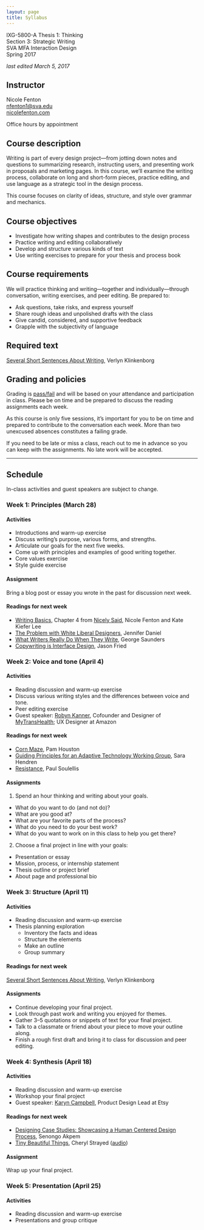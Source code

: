 ```yaml
---
layout: page
title: Syllabus
---
```


IXG-5800-A Thesis 1: Thinking  
Section 3: Strategic Writing  
SVA MFA Interaction Design  
Spring 2017

*last edited March 5, 2017*

## Instructor

Nicole Fenton  
[nfenton1@sva.edu](mailto:nfenton1@sva.edu)  
[nicolefenton.com](http://nicolefenton.com)

Office hours by appointment

## Course description

Writing is part of every design project—from jotting down notes and questions to summarizing research, instructing users, and presenting work in proposals and marketing pages. In this course, we’ll examine the writing process, collaborate on long and short-form pieces, practice editing, and use language as a strategic tool in the design process.

This course focuses on clarity of ideas, structure, and style over grammar and mechanics.

## Course objectives

* Investigate how writing shapes and contributes to the design process
* Practice writing and editing collaboratively
* Develop and structure various kinds of text
* Use writing exercises to prepare for your thesis and process book

## Course requirements

We will practice thinking and writing—together and individually—through conversation, writing exercises, and peer editing. Be prepared to:

* Ask questions, take risks, and express yourself
* Share rough ideas and unpolished drafts with the class
* Give candid, considered, and supportive feedback
* Grapple with the subjectivity of language

## Required text

[Several Short Sentences About Writing](http://www.penguinrandomhouse.com/books/93789/several-short-sentences-about-writing-by-verlyn-klinkenborg/9780307279415/), Verlyn Klinkenborg

## Grading and policies

Grading is [pass/fail](http://interactiondesign.sva.edu/wiki/pmwiki.php/Site/GradingCriteria) and will be based on your attendance and participation in class. Please be on time and be prepared to discuss the reading assignments each week.

As this course is only five sessions, it’s important for you to be on time and prepared to contribute to the conversation each week. More than two unexcused absences constitutes a failing grade.

If you need to be late or miss a class, reach out to me in advance so you can keep with the assignments. No late work will be accepted.

---

## Schedule

In-class activities and guest speakers are subject to change.

### Week 1: Principles (March 28)

#### Activities
* Introductions and warm-up exercise
* Discuss writing’s purpose, various forms, and strengths.
* Articulate our goals for the next five weeks.
* Come up with principles and examples of good writing together.
* Core values exercise
* Style guide exercise

#### Assignment
Bring a blog post or essay you wrote in the past for discussion next week.

#### Readings for next week
* [Writing Basics](http://ptgmedia.pearsoncmg.com/images/9780321988195/samplepages/0321988191.pdf), Chapter 4 from [Nicely Said](http://www.nicelysaid.co), Nicole Fenton and Kate Kiefer Lee
* [The Problem with White Liberal Designers](https://medium.com/@jenniferdaniel/the-problem-with-white-liberal-designers-1a8f8bdd6ead), Jennifer Daniel
* [What Writers Really Do When They Write](https://www.theguardian.com/books/2017/mar/04/what-writers-really-do-when-they-write), George Saunders
* [Copywriting is Interface Design](http://gettingreal.37signals.com/ch09_Copywriting_is_Interface_Design.php), Jason Fried

### Week 2: Voice and tone (April 4)

#### Activities
* Reading discussion and warm-up exercise
* Discuss various writing styles and the differences between voice and tone.
* Peer editing exercise
* Guest speaker: [Robyn Kanner](http://robynkanner.com/), Cofounder and Designer of [MyTransHealth](http://mytranshealth.com/); UX Designer at Amazon

#### Readings for next week
* [Corn Maze](http://hungermtn.org/corn-maze/), Pam Houston
* [Guiding Principles for an Adaptive Technology Working Group](http://ablersite.org/2014/08/20/guiding-principles-for-an-adaptive-technology-working-group/), Sara Hendren
* [Resistance](http://counterpractice.tumblr.com/), Paul Soulellis

#### Assignments

1. Spend an hour thinking and writing about your goals.
  * What do you want to do (and not do)?
  * What are you good at?
  * What are your favorite parts of the process?
  * What do you need to do your best work?
  * What do you want to work on in this class to help you get there?

2. Choose a final project in line with your goals:
  * Presentation or essay
  * Mission, process, or internship statement
  * Thesis outline or project brief
  * About page and professional bio

### Week 3: Structure (April 11)

#### Activities

* Reading discussion and warm-up exercise
* Thesis planning exploration
  * Inventory the facts and ideas
  * Structure the elements
  * Make an outline
  * Group summary

#### Readings for next week
[Several Short Sentences About Writing](http://www.penguinrandomhouse.com/books/93789/several-short-sentences-about-writing-by-verlyn-klinkenborg/9780307279415/), Verlyn Klinkenborg

#### Assignments
* Continue developing your final project.
* Look through past work and writing you enjoyed for themes.
* Gather 3–5 quotations or snippets of text for your final project.
* Talk to a classmate or friend about your piece to move your outline along.
* Finish a rough first draft and bring it to class for discussion and peer editing.

### Week 4: Synthesis (April 18)

#### Activities
* Reading discussion and warm-up exercise
* Workshop your final project
* Guest speaker: [Karyn Campbell](http://www.karyncampbell.com/), Product Design Lead at Etsy

#### Readings for next week
* [Designing Case Studies: Showcasing a Human Centered Design Process](https://www.smashingmagazine.com/2015/02/designing-case-studies-human-centered-design-process/), Senongo Akpem
* [Tiny Beautiful Things](http://therumpus.net/2011/02/dear-sugar-the-rumpus-advice-column-64/), Cheryl Strayed ([audio](http://www.kqed.org/arts/programs/writersblock/profile.jsp?essid=104693))

#### Assignment
Wrap up your final project.

### Week 5: Presentation (April 25)

#### Activities
* Reading discussion and warm-up exercise
* Presentations and group critique
